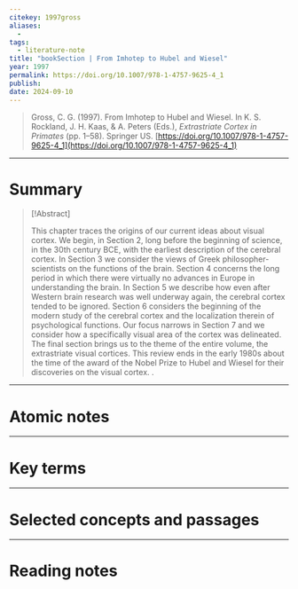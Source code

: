 ```yaml
---
citekey: 1997gross
aliases:
  - 
tags:
  - literature-note
title: "bookSection | From Imhotep to Hubel and Wiesel"
year: 1997
permalink: https://doi.org/10.1007/978-1-4757-9625-4_1
publish:
date: 2024-09-10
---
```

> Gross, C. G. (1997). From Imhotep to Hubel and Wiesel. In K. S. Rockland, J. H. Kaas, & A. Peters (Eds.), _Extrastriate Cortex in Primates_ (pp. 1–58). Springer US. [https://doi.org/10.1007/978-1-4757-9625-4_1](https://doi.org/10.1007/978-1-4757-9625-4_1)

---

# Summary

> [!Abstract]
>
> This chapter traces the origins of our current ideas about visual cortex. We begin, in Section 2, long before the beginning of science, in the 30th century BCE, with the earliest description of the cerebral cortex. In Section 3 we consider the views of Greek philosopher-scientists on the functions of the brain. Section 4 concerns the long period in which there were virtually no advances in Europe in understanding the brain. In Section 5 we describe how even after Western brain research was well underway again, the cerebral cortex tended to be ignored. Section 6 considers the beginning of the modern study of the cerebral cortex and the localization therein of psychological functions. Our focus narrows in Section 7 and we consider how a specifically visual area of the cortex was delineated. The final section brings us to the theme of the entire volume, the extrastriate visual cortices. This review ends in the early 1980s about the time of the award of the Nobel Prize to Hubel and Wiesel for their discoveries on the visual cortex.
>.


---

# Atomic notes

---

# Key terms

---

# Selected concepts and passages

---

# Reading notes

